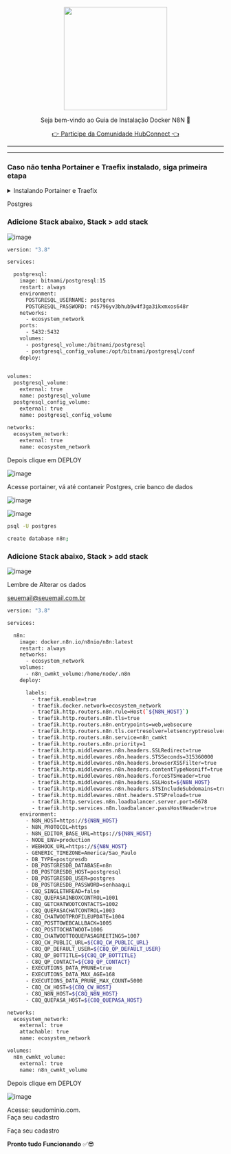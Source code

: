 <p align="center">
<img src="https://cwmkt.com.br/wp-content/uploads/2024/04/logo_github.png" width="240" />
<p align="center">Seja bem-vindo ao Guia de Instalação Docker N8N 🚀</p>
</p>
  
<p align="center"> 
<a href="https://hubconnect.top" target="_blank">👉 Participe da Comunidade HubConnect 👈</a>
</p>

<hr />
<hr />

### Caso não tenha Portainer e Traefix instalado, siga primeira etapa

<details>
<summary>Instalando Portainer e Traefix</summary>

### Atualizando Dependências

Atualize os repositórios do Ubuntu executando o seguinte comando:

```bash
sudo apt update && apt upgrade -y
```

----------------------------------------------------------------------------

**Instale o Docker em sua VPS**

```bash
sudo apt install docker.io -y
```

----------------------------------------------------------------------------

**Instalando Portainer**

```bash
docker swarm init
```

```bash
nano traefik.yml
```

```bash
version: "3.8"

services:

  traefik:
    image: traefik:2.11.1
    command:
      - "--api.dashboard=true"
      - "--providers.docker.swarmMode=true"
      - "--providers.docker.endpoint=unix:///var/run/docker.sock"
      - "--providers.docker.exposedbydefault=false"
      - "--providers.docker.network=ecosystem_network"
      - "--entrypoints.web.address=:80"
      - "--entrypoints.web.http.redirections.entryPoint.to=websecure"
      - "--entrypoints.web.http.redirections.entryPoint.scheme=https"
      - "--entrypoints.web.http.redirections.entrypoint.permanent=true"
      - "--entrypoints.websecure.address=:443"
      - "--certificatesresolvers.letsencryptresolver.acme.httpchallenge=true"
      - "--certificatesresolvers.letsencryptresolver.acme.httpchallenge.entrypoint=web"
      - "--certificatesresolvers.letsencryptresolver.acme.email=contato@seudominio.com.br"
      - "--certificatesresolvers.letsencryptresolver.acme.storage=/etc/traefik/letsencrypt/acme.json"
      - "--log.level=DEBUG"
      - "--log.format=common"
      - "--log.filePath=/var/log/traefik/traefik.log"
      - "--accesslog=true"
      - "--accesslog.filepath=/var/log/traefik/access-log"
    deploy:
      placement:
        constraints:
          - node.role == manager
      labels:
        - "traefik.enable=true"
        - "traefik.http.middlewares.redirect-https.redirectscheme.scheme=https"
        - "traefik.http.middlewares.redirect-https.redirectscheme.permanent=true"
        - "traefik.http.routers.http-catchall.rule=hostregexp(`{host:.+}`)"
        - "traefik.http.routers.http-catchall.entrypoints=web"
        - "traefik.http.routers.http-catchall.middlewares=redirect-https@docker"
        - "traefik.http.routers.http-catchall.priority=1"
    volumes:
      - "/var/run/docker.sock:/var/run/docker.sock:ro"
      - "traefik_certificates_volume:/etc/traefik/letsencrypt"
    ports:
      - target: 80
        published: 80
        mode: host
      - target: 443
        published: 443
        mode: host
    networks:
      - ecosystem_network

volumes:
  traefik_certificates_volume:
    external: true
    name: traefik_certificates_volume

networks:
  ecosystem_network:
    external: true
    name: ecosystem_network
 ```

```bash
nano portainer.yml
```

```bash
version: "3.8"

services:

  agent:
    image: portainer/agent:latest
    volumes:
      - /var/run/docker.sock:/var/run/docker.sock
      - /var/lib/docker/volumes:/var/lib/docker/volumes
    networks:
      - ecosystem_network
    deploy:
      mode: global
      placement:
        constraints: [node.platform.os == linux]

  portainer:
    image: portainer/portainer-ce:latest
    command: -H tcp://tasks.agent:9001 --tlsskipverify
    volumes:
      - portainer_volume:/data
    networks:
      - ecosystem_network
    deploy:
      mode: replicated
      replicas: 1
      placement:
        constraints: [node.role == manager]
      labels:
        - "traefik.enable=true"
        - "traefik.docker.network=ecosystem_network"
        - "traefik.http.routers.portainer.rule=Host(`seudominio.com.br`)"
        - "traefik.http.routers.portainer.entrypoints=websecure"
        - "traefik.http.routers.portainer.priority=1"
        - "traefik.http.routers.portainer.tls.certresolver=letsencryptresolver"
        - "traefik.http.routers.portainer.service=portainer"
        - "traefik.http.services.portainer.loadbalancer.server.port=9000"

networks:
  ecosystem_network:
    external: true
    attachable: true
    name: ecosystem_network

volumes:
  portainer_volume:
    external: true
    name: portainer_volume

 ```

```bash
docker swarm init
```

docker swarm init
```bash
docker network create --driver=overlay ecosystem_network
```

```bash
docker stack deploy --prune --resolve-image always -c traefik.yml traefik
```

```bash
docker stack deploy --prune --resolve-image always -c portainer.yml portainer
```

Acesse URL de seu Site e Crie Usuario


</details>


Postgres

### Adicione Stack abaixo, Stack > add stack

![image](https://github.com/cwmkt/dockerquepasa/assets/91642837/623a6dc6-c231-4105-9a02-3070d894adb8)

```bash
version: "3.8"

services:

  postgresql:
    image: bitnami/postgresql:15
    restart: always
    environment:
      POSTGRESQL_USERNAME: postgres
      POSTGRESQL_PASSWORD: r45796yv3bhub9w4f3ga3ikxmxos648r
    networks:
      - ecosystem_network
    ports:
      - 5432:5432
    volumes:
      - postgresql_volume:/bitnami/postgresql
      - postgresql_config_volume:/opt/bitnami/postgresql/conf
    deploy:
    

volumes:
  postgresql_volume:
    external: true
    name: postgresql_volume
  postgresql_config_volume:
    external: true
    name: postgresql_config_volume
    
networks:
  ecosystem_network:
    external: true
    name: ecosystem_network
```

Depois clique em DEPLOY

![image](https://github.com/cwmkt/dockerquepasa/assets/91642837/bdc62781-993a-4d31-b8cd-5cd6466900f5)

Acesse portainer, vá até contaneir Postgres, crie banco de dados

![image](https://github.com/cwmkt/woofedcrm/assets/91642837/503bf33f-ff42-4fe5-9a8f-a98e2d80d6e4)

![image](https://github.com/cwmkt/woofedcrm/assets/91642837/67eb98c2-f7e7-4f27-ae9d-1befc672edcf)


```bash
psql -U postgres
```

```bash
create database n8n;
```

### Adicione Stack abaixo, Stack > add stack

![image](https://github.com/cwmkt/dockerquepasa/assets/91642837/623a6dc6-c231-4105-9a02-3070d894adb8)

Lembre de Alterar os dados 

seuemail@seuemail.com.br<br>


```bash
version: "3.8"

services:

  n8n:
    image: docker.n8n.io/n8nio/n8n:latest
    restart: always
    networks:
      - ecosystem_network
    volumes:
      - n8n_cwmkt_volume:/home/node/.n8n      
    deploy:

      labels:
        - traefik.enable=true
        - traefik.docker.network=ecosystem_network
        - traefik.http.routers.n8n.rule=Host(`${N8N_HOST}`)
        - traefik.http.routers.n8n.tls=true
        - traefik.http.routers.n8n.entrypoints=web,websecure
        - traefik.http.routers.n8n.tls.certresolver=letsencryptresolver
        - traefik.http.routers.n8n.service=n8n_cwmkt
        - traefik.http.routers.n8n.priority=1      
        - traefik.http.middlewares.n8n.headers.SSLRedirect=true
        - traefik.http.middlewares.n8n.headers.STSSeconds=315360000
        - traefik.http.middlewares.n8n.headers.browserXSSFilter=true
        - traefik.http.middlewares.n8n.headers.contentTypeNosniff=true
        - traefik.http.middlewares.n8n.headers.forceSTSHeader=true
        - traefik.http.middlewares.n8n.headers.SSLHost=${N8N_HOST}
        - traefik.http.middlewares.n8n.headers.STSIncludeSubdomains=true
        - traefik.http.middlewares.n8nt.headers.STSPreload=true
        - traefik.http.services.n8n.loadbalancer.server.port=5678
        - traefik.http.services.n8n.loadbalancer.passHostHeader=true            
    environment:
      - N8N_HOST=https://${N8N_HOST}
      - N8N_PROTOCOL=https
      - N8N_EDITOR_BASE_URL=https://${N8N_HOST}
      - NODE_ENV=production
      - WEBHOOK_URL=https://${N8N_HOST}
      - GENERIC_TIMEZONE=America/Sao_Paulo
      - DB_TYPE=postgresdb
      - DB_POSTGRESDB_DATABASE=n8n
      - DB_POSTGRESDB_HOST=postgresql
      - DB_POSTGRESDB_USER=postgres
      - DB_POSTGRESDB_PASSWORD=senhaaqui
      - C8Q_SINGLETHREAD=false
      - C8Q_QUEPASAINBOXCONTROL=1001
      - C8Q_GETCHATWOOTCONTACTS=1002
      - C8Q_QUEPASACHATCONTROL=1003
      - C8Q_CHATWOOTPROFILEUPDATE=1004
      - C8Q_POSTTOWEBCALLBACK=1005
      - C8Q_POSTTOCHATWOOT=1006
      - C8Q_CHATWOOTTOQUEPASAGREETINGS=1007
      - C8Q_CW_PUBLIC_URL=${C8Q_CW_PUBLIC_URL}
      - C8Q_QP_DEFAULT_USER=${C8Q_QP_DEFAULT_USER}
      - C8Q_QP_BOTTITLE=${C8Q_QP_BOTTITLE}
      - C8Q_QP_CONTACT=${C8Q_QP_CONTACT}
      - EXECUTIONS_DATA_PRUNE=true
      - EXECUTIONS_DATA_MAX_AGE=168
      - EXECUTIONS_DATA_PRUNE_MAX_COUNT=5000
      - C8Q_CW_HOST=${C8Q_CW_HOST}
      - C8Q_N8N_HOST=${C8Q_N8N_HOST}
      - C8Q_QUEPASA_HOST=${C8Q_QUEPASA_HOST}

networks:
  ecosystem_network:
    external: true
    attachable: true
    name: ecosystem_network

volumes:
  n8n_cwmkt_volume:
    external: true
    name: n8n_cwmkt_volume
```

Depois clique em DEPLOY

![image](https://github.com/cwmkt/dockerquepasa/assets/91642837/bdc62781-993a-4d31-b8cd-5cd6466900f5)


Acesse: seudominio.com.<br>
Faça seu cadastro

Faça seu cadastro

**Pronto tudo Funcionando** ✅😎
